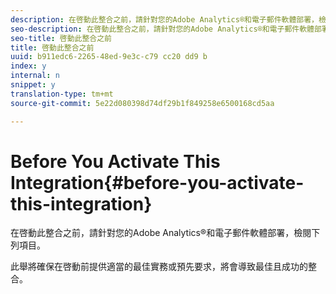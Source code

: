 ```yaml
---
description: 在啓動此整合之前，請針對您的Adobe Analytics®和電子郵件軟體部署，檢閱下列項目。
seo-description: 在啓動此整合之前，請針對您的Adobe Analytics®和電子郵件軟體部署，檢閱下列項目。
seo-title: 啓動此整合之前
title: 啓動此整合之前
uuid: b911edc6-2265-48ed-9e3c-c79 cc20 dd9 b
index: y
internal: n
snippet: y
translation-type: tm+mt
source-git-commit: 5e22d080398d74df29b1f849258e6500168cd5aa

---
```



# Before You Activate This Integration{#before-you-activate-this-integration}

在啓動此整合之前，請針對您的Adobe Analytics®和電子郵件軟體部署，檢閱下列項目。

此舉將確保在啓動前提供適當的最佳實務或預先要求，將會導致最佳且成功的整合。
